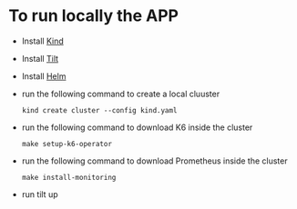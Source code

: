 # To run locally the APP

- Install [Kind](https://kind.sigs.k8s.io/docs/user/quick-start/)

- Install [Tilt](https://docs.tilt.dev/install.html)

- Install [Helm](https://helm.sh/docs/intro/install/)

- run the following command to create a local cluuster 

    `kind create cluster --config kind.yaml`

- run the following command to download K6 inside the cluster

    `make setup-k6-operator`

- run the following command to download Prometheus inside the cluster

    `make install-monitoring`

- run tilt up




